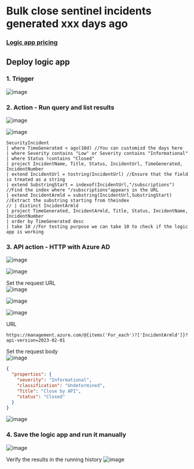 # Bulk close sentinel incidents generated xxx days ago

### [Logic app pricing](https://azure.microsoft.com/en-us/pricing/details/logic-apps/)

## Deploy logic app

### 1. Trigger

![image](https://github.com/guguji666666/GJS-Sentinel-Tips/assets/96930989/d53f046e-8320-40df-811a-886e09015b62)

### 2. Action - Run query and list results
![image](https://github.com/guguji666666/GJS-Sentinel-Tips/assets/96930989/46007568-2c1e-470c-a2e8-640a76f875ce)

![image](https://github.com/guguji666666/GJS-Sentinel-Tips/assets/96930989/7b30ba6f-1d34-4246-a561-8e88823f2990)

```kusto
SecurityIncident
| where TimeGenerated < ago(10d) //You can customizd the days here
| where Severity contains "Low" or Severity contains "Informational"
| where Status !contains "Closed"
| project IncidentName, Title, Status, IncidentUrl, TimeGenerated, IncidentNumber
| extend IncidentUrl = tostring(IncidentUrl) //Ensure that the field is treated as a string
| extend SubstringStart = indexof(IncidentUrl,"/subscriptions")  //Find the index where "/subscriptions"appears in the URL
| extend IncidentArmld = substring(IncidentUrl,SubstringStart)  //Extract the substring starting from theindex
// | distinct IncidentArmld
| project TimeGenerated, IncidentArmld, Title, Status, IncidentName, IncidentNumber
| order by TimeGenerated desc
| take 10 //For testing purpose we can take 10 to check if the logic app is working
```

### 3. API action - HTTP with Azure AD
![image](https://github.com/guguji666666/GJS-Sentinel-Tips/assets/96930989/d6593d0f-54a0-4a05-b7e9-ff1bc3c3c314)

![image](https://github.com/guguji666666/GJS-Sentinel-Tips/assets/96930989/b7736d23-9aa6-4336-8b8f-2d21ed9a28c0)

Set the request URL <br>
![image](https://github.com/guguji666666/GJS-Sentinel-Tips/assets/96930989/14b68648-9510-4f0b-a1f8-d68aa76239ea)

![image](https://github.com/guguji666666/GJS-Sentinel-Tips/assets/96930989/c1bab4f1-1794-4456-b38c-42ade861f85b)

![image](https://github.com/guguji666666/GJS-Sentinel-Tips/assets/96930989/e36ef82c-2023-44fa-8b8e-417b70257e2f)

URL
```
https://management.azure.com/@{items('For_each')?['IncidentArmld']}?api-version=2023-02-01
```

Set the request body <br>
![image](https://github.com/guguji666666/GJS-Sentinel-Tips/assets/96930989/1dbd5bff-a410-40f6-b919-e6665fa7a6fc)

```json
{
  "properties": {
    "severity": "Informational",
    "classification": "Undetermined",
    "Title": "Close by API",
    "status": "Closed"
  }
}
```
![image](https://github.com/guguji666666/GJS-Sentinel-Tips/assets/96930989/5340f61d-9e36-4333-aedf-48d579729b58)

### 4. Save the logic app and run it manually
![image](https://github.com/guguji666666/GJS-Sentinel-Tips/assets/96930989/2f3f0d35-90d3-4539-b56a-bbe93f8cde04)

Verify the results in the running history
![image](https://github.com/guguji666666/GJS-Sentinel-Tips/assets/96930989/d5aaeabc-d07a-4a58-8978-ffef6d05a09a)

